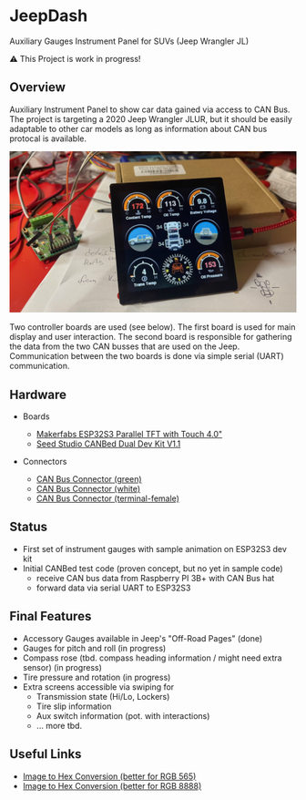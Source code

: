 # JeepDash
Auxiliary Gauges Instrument Panel for SUVs (Jeep Wrangler JL)

:warning: This Project is work in progress! 

## Overview
Auxiliary Instrument Panel to show car data gained via access to CAN Bus.
The project is targeting a 2020 Jeep Wrangler JLUR, but it should be easily adaptable to other car models as long as information about CAN bus protocal is available.

![alt text](https://github.com/jroever/JeepDash/blob/main/JeepDash480.jpg?raw=true)

Two controller boards are used (see below). 
The first board is used for main display and user interaction.
The second board is responsible for gathering the data from the two CAN busses that are used on the Jeep.
Communication between the two boards is done via simple serial (UART) communication.

## Hardware
- Boards
  - [Makerfabs ESP32S3 Parallel TFT with Touch 4.0"](https://www.makerfabs.com/esp32-s3-parallel-tft-with-touch-4-inch.html "Product Link")
  - [Seed Studio CANBed Dual Dev Kit V1.1](https://www.seeedstudio.com/CANBed-DUAL-RP2040-based-Arduino-CAN-Bus-dev-board-2-independent-CAN2-0-CAN-FD-p-5377.html "Product Link")

- Connectors
  - [CAN Bus Connector (green)](https://www.mouser.com/ProductDetail/TE-Connectivity-AMP/5-2138650-1?qs=N0TJGnUfxCD1oGn85uoFLQ%3D%3D&countrycode=US&currencycode=USD)
  - [CAN Bus Connector (white)](https://www.mouser.com/ProductDetail/TE-Connectivity/2-2138650-1?qs=N0TJGnUfxCBU3xsQ5QFkFg%3D%3D&countrycode=US&currencycode=USD)
  - [CAN Bus Connector (terminal-female)](https://www.mouser.com/ProductDetail/TE-Connectivity-AMP/5-963715-6?qs=JRGdcu81duJRHENoNduZiA%3D%3D&countrycode=US&currencycode=USD)

## Status
- First set of instrument gauges with sample animation on ESP32S3 dev kit
- Initial CANBed test code (proven concept, but no yet in sample code)
  - receive CAN bus data from Raspberry PI 3B+ with CAN Bus hat
  - forward data via serial UART to ESP32S3

## Final Features 
- Accessory Gauges available in Jeep's "Off-Road Pages" (done)
- Gauges for pitch and roll (in progress)
- Compass rose (tbd. compass heading information / might need extra sensor) (in progress)
- Tire pressure and rotation (in progress)
- Extra screens accessible via swiping for 
  - Transmission state (Hi/Lo, Lockers)
  - Tire slip information
  - Aux switch information (pot. with interactions)
  - ... more tbd.

## Useful Links

- [Image to Hex Conversion (better for RGB 565)](https://www.digole.com/tools/PicturetoC_Hex_converter.php)
- [Image to Hex Conversion (better for RGB 8888)](https://lvgl.io/tools/imageconverter) 
